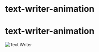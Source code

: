 # text-writer-animation
# text-writer-animation
![Text Writer](https://user-images.githubusercontent.com/75854041/121080018-8eaae480-c7e3-11eb-927c-4a4ccc5f9dd2.png)
